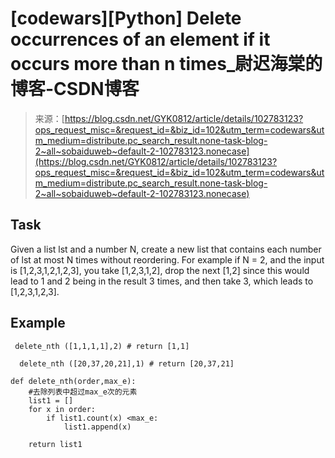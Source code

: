 <!--yml
category: codewars
date: 2022-08-13 11:52:15
-->

# [codewars][Python] Delete occurrences of an element if it occurs more than n times_尉迟海棠的博客-CSDN博客

> 来源：[https://blog.csdn.net/GYK0812/article/details/102783123?ops_request_misc=&request_id=&biz_id=102&utm_term=codewars&utm_medium=distribute.pc_search_result.none-task-blog-2~all~sobaiduweb~default-2-102783123.nonecase](https://blog.csdn.net/GYK0812/article/details/102783123?ops_request_misc=&request_id=&biz_id=102&utm_term=codewars&utm_medium=distribute.pc_search_result.none-task-blog-2~all~sobaiduweb~default-2-102783123.nonecase)

## Task

Given a list lst and a number N, create a new list that contains each number of lst at most N times without reordering. For example if N = 2, and the input is [1,2,3,1,2,1,2,3], you take [1,2,3,1,2], drop the next [1,2] since this would lead to 1 and 2 being in the result 3 times, and then take 3, which leads to [1,2,3,1,2,3].

## Example

```
 delete_nth ([1,1,1,1],2) # return [1,1]

  delete_nth ([20,37,20,21],1) # return [20,37,21]
```

```
def delete_nth(order,max_e):
    #去除列表中超过max_e次的元素
    list1 = []
    for x in order:
        if list1.count(x) <max_e:
            list1.append(x)

    return list1
```